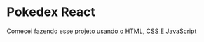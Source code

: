 # Pokedex React

Comecei fazendo esse [projeto usando o HTML, CSS E JavaScript](https://github.com/anjinha-oliveira/Pokedex)